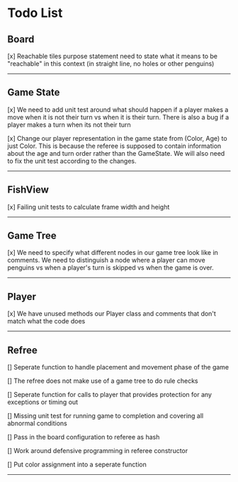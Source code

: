 # Todo List

## Board

[x] Reachable tiles purpose statement need to state what it means to be "reachable" in this context
(in straight line, no holes or other penguins)

---

## Game State

[x] We need to add unit test around what should happen if a player makes a move when it is not their turn
vs when it is their turn. There is also a bug if a player makes a turn when its not their turn

[x] Change our player representation in the game state from (Color, Age) to just Color. This is because the referee is supposed to contain information about the age and turn order rather than the GameState. We will also need to fix the unit test according to the changes.

---

## FishView

[x] Failing unit tests to calculate frame width and height

---

## Game Tree

[x] We need to specify what different nodes in our game tree look like in comments. We need to distinguish
 a node where a player can move penguins vs when a player's turn is skipped vs when the game is over.

---

## Player

[x] We have unused methods our Player class and comments that don't match what the code does

---

## Refree

[] Seperate function to handle placement and movement phase of the game

[] The refree does not make use of a game tree to do rule checks

[] Seperate function for calls to player that provides protection for any exceptions or timing out

[] Missing unit test for running game to completion and covering all abnormal conditions

[] Pass in the board configuration to referee as hash

[] Work around defensive programming in referee constructor

[] Put color assignment into a seperate function

---

